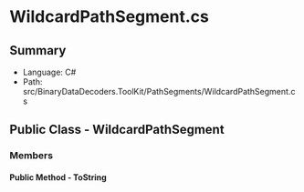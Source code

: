 ﻿# WildcardPathSegment.cs

## Summary

* Language: C#
* Path: src/BinaryDataDecoders.ToolKit/PathSegments/WildcardPathSegment.cs

## Public Class - WildcardPathSegment

### Members

#### Public Method - ToString



